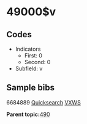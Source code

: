 # 49000$v

## Codes

-   Indicators
    -   First: 0
    -   Second: 0
-   Subfield: v

## Sample bibs

6684889 [Quicksearch](https://search.library.yale.edu/catalog/6684889) [VXWS](http://prodorbis.library.yale.edu:7014/vxws/GetHoldingsService?bibId=6684889)

**Parent topic:**[490](../../tags/490/490.md)

